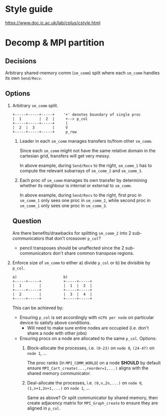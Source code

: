 
# Style guide
https://www.doc.ic.ac.uk/lab/cplus/cstyle.html

# Decomp & MPI partition

## Decisions

Arbitrary shared-memory comm (`sm_comm`) split where each `sm_comm` handles its own `Send/Recv`.

## Options

1. Arbitrary `sm_comm` split.

    ```
    +-----+-----+-----+    '+' denotes boundary of single proc
    |  1        |  2  |     +--> p_col
    +-----+-----+-----+     |
    |  2  |  3        |     V
    +-----+-----+-----+     p_row
    ```

    1. Leader in each `sm_comm` manages transfers to/from other `sm_comm`.

        Since each `sm_comm` might not have the same relative domain in the cartesian grid, transfers will get very messy.

        In above example, during `Send/Recv` to the right, `sm_comm_1` has to compute the relevant subarrays of `sm_comm_2` and `sm_comm_3`.

    2. Each proc of `sm_comm` manages its own transfer by determining whether its neighbour is internal or external to `sm_comm`.

        In above example, during `Send/Recv` to the right, first proc in `sm_comm_1` only sees one proc in `sm_comm_2`, while second proc in `sm_comm_1` only sees one proc in `sm_comm_3`.

    ## Question
    Are there benefits/drawbacks for splitting `sm_comm_2` into 2 sub-communicators that don't crossover `p_col`?

    - pencil transposes should be unaffected since the 2 sub-communicators don't share common transpose regions.

2. Enforce size of `sm_comm` to either a) divide `p_col` or b) be divisible by `p_col`.
    ```
    a)                     b)
    +-----+-----+          +-----+-----+
    |  1        |          |  1  |  2  |
    +-----+-----+          +-----+-----+
    |  2        |          |  3  |  4  |
    +-----+-----+          +-----+-----+
    ```
    This can be achieved by:
    - Ensuring `p_col` is set accordingly with `nCPU per node` on particular device to satisfy above conditions.
        - Will need to make sure entire nodes are occupied (i.e. don't share a node with other jobs)
    - Ensuring procs on a node are allocated to the same `p_col`. Options:
        1. Block-allocate the processes, i.e. `(0-23)` on `node 0`, `(24-47)` on `node 1`, ...

            The proc ranks (in `MPI_COMM_WORLD`) on a node **SHOULD** by default ensure `MPI_Cart_create(...,reorder=1,...)` aligns with the shared memory communicator.

        2. Deal-allocate the processes, i.e. `(0,n,2n,...)` on `node 0`, `(1,n+1,2n+1,...)` on `node 1`, ...

            Same as above? Or split communicator by shared memory, then create adjacency matrix for `MPI_Graph_create` to ensure they are aligned in `p_col`.

